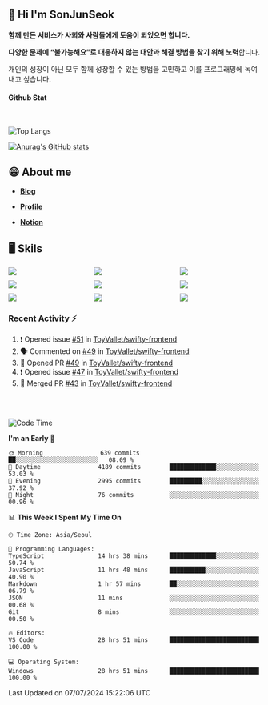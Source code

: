 ## 👋 Hi I'm SonJunSeok

**함께 만든 서비스가 사회와 사람들에게 도움이 되었으면 합니다.** 

**다양한 문제에 “불가능해요”로 대응하지 않는 대안과 해결 방법을 찾기 위해 노력**합니다. 

개인의 성장이 아닌 모두 함께 성장할 수 있는 방법을 고민하고 이를 프로그래밍에 녹여내고 싶습니다.

#### Github Stat
<div style="margin-top:50px;">

![Top Langs](https://github-readme-stats.vercel.app/api/top-langs/?username=kd02109&layout=compact&bg_color=dbf4ff&title_color=67adcc&text_color=67adcc&hide_border=true&show_icons=true&icon_color=67adcc&rank_icon=github&count_private=true&card_width=400px&card_height=300px)

[![Anurag's GitHub stats](https://github-readme-stats.vercel.app/api?username=kd02109&bg_color=dbf4ff&title_color=67adcc&text_color=67adcc&hide_border=true&show_icons=true&icon_color=67adcc&rank_icon=github&count_private=true&card_width=250px)](https://github.com/anuraghazra/github-readme-stats)


</div>



## 😁 About me
-  <a href="https://sonblog.vercel.app/" target="_blank"><strong>Blog</strong></a>

-  <a href="https://nostalgic-marquis-7af.notion.site/Frontend-Engineer-ec9b6e38c7824e7fb7f6fca4fc8564a5?pvs=74" target="_blank"><strong>Profile</strong></a>

-  <a href="https://nostalgic-marquis-7af.notion.site/Front-End-f0f3b7fcec3045c482c1cd33dfcf2abc?pvs=74" target="_blank"><strong>Notion</strong></a>

## 🖥️ Skils


<div style="display:grid; grid-template-rows:repeat(3, 1fr); grid-template-columns:repeat(3, 1fr); gap:10px">
  <img src="https://img.shields.io/badge/javascript-F7DF1E?style=flat-square&logo=javascript&logoColor=black"> 
  <img src="https://img.shields.io/badge/typescript-3178C6?style=flat-square&logo=typescript&logoColor=white"/>
  <img src="https://img.shields.io/badge/react-61DAFB?style=flat-square&logo=react&logoColor=black"/>
  <img src="https://img.shields.io/badge/redux-764ABC?style=flat-square&logo=redux&logoColor=white"/>
  <img src="https://img.shields.io/badge/styledcomponents-DB7093?style=flat-square&logo=styledcomponents&logoColor=white"/>
  <img src="https://img.shields.io/badge/tailwindcss-06B6D4?style=flat-square&logo=tailwindcss&logoColor=white"/>
  <img src="https://img.shields.io/badge/reactquery-FF4154?style=flat-square&logo=reactquery&logoColor=white"/>
  <img src="https://img.shields.io/badge/Next.js-B4B4DC?style=flat&logo=Next.js&logoColor=black"/>
  <img src="https://img.shields.io/badge/reactrouter-CA4245?style=flat-square&logo=reactrouter&logoColor=white"/>
</div>

### Recent Activity :zap:
<!--START_SECTION:activity-->
1. ❗ Opened issue [#51](https://github.com/ToyVallet/swifty-frontend/issues/51) in [ToyVallet/swifty-frontend](https://github.com/ToyVallet/swifty-frontend)
2. 🗣 Commented on [#49](https://github.com/ToyVallet/swifty-frontend/pull/49#issuecomment-2213037853) in [ToyVallet/swifty-frontend](https://github.com/ToyVallet/swifty-frontend)
3. 💪 Opened PR [#49](https://github.com/ToyVallet/swifty-frontend/pull/49) in [ToyVallet/swifty-frontend](https://github.com/ToyVallet/swifty-frontend)
4. ❗ Opened issue [#47](https://github.com/ToyVallet/swifty-frontend/issues/47) in [ToyVallet/swifty-frontend](https://github.com/ToyVallet/swifty-frontend)
5. 🎉 Merged PR [#43](https://github.com/ToyVallet/swifty-frontend/pull/43) in [ToyVallet/swifty-frontend](https://github.com/ToyVallet/swifty-frontend)
<!--END_SECTION:activity-->

<br/>
<br/>

<!--START_SECTION:waka-->
![Code Time](http://img.shields.io/badge/Code%20Time-1%2C838%20hrs%2032%20mins-blue)

**I'm an Early 🐤** 

```text
🌞 Morning                639 commits         ██░░░░░░░░░░░░░░░░░░░░░░░   08.09 % 
🌆 Daytime                4189 commits        █████████████░░░░░░░░░░░░   53.03 % 
🌃 Evening                2995 commits        █████████░░░░░░░░░░░░░░░░   37.92 % 
🌙 Night                  76 commits          ░░░░░░░░░░░░░░░░░░░░░░░░░   00.96 % 
```


📊 **This Week I Spent My Time On** 

```text
🕑︎ Time Zone: Asia/Seoul

💬 Programming Languages: 
TypeScript               14 hrs 38 mins      █████████████░░░░░░░░░░░░   50.74 % 
JavaScript               11 hrs 48 mins      ██████████░░░░░░░░░░░░░░░   40.90 % 
Markdown                 1 hr 57 mins        ██░░░░░░░░░░░░░░░░░░░░░░░   06.79 % 
JSON                     11 mins             ░░░░░░░░░░░░░░░░░░░░░░░░░   00.68 % 
Git                      8 mins              ░░░░░░░░░░░░░░░░░░░░░░░░░   00.50 % 

🔥 Editors: 
VS Code                  28 hrs 51 mins      █████████████████████████   100.00 % 

💻 Operating System: 
Windows                  28 hrs 51 mins      █████████████████████████   100.00 % 
```


 Last Updated on 07/07/2024 15:22:06 UTC
<!--END_SECTION:waka-->
